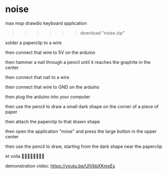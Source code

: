 # noise
max msp drawdio keyboard application 

>>>>>> download "noise.zip"

solder a paperclip to a wire

then connect that wire to 5V on the arduino 

then hammer a nail through a pencil until it reaches the graphite in the center

then connect that nail to a wire 

then connect that wire to GND on the arduino 

then plug the arduino into your computer

then use the pencil to draw a small dark shape on the corner of a piece of paper

then attach the paperclip to that drawn shape

then open the application "noise" and press the large button in the upper center

then use the pencil to draw, starting from the dark shape near the paperclip 

et voila 💋💋💋💋💋💋💋💋

demonstration video: https://youtu.be/UlVbbXKmxEs
